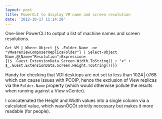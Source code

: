 ```yaml
---
layout: post
title: PowerCLI to display VM name and screen resolution
date: '2012-10-17 11:14:28'
---
```



One-liner PowerCLI to output a list of machine names and screen resolutions.

`Get-VM | Where-Object {$_.Folder.Name -ne "VMwareViewComposerReplicaFolder"} | Select-Object Name,@{Name="Resolution";Expression={($_.Guest.ExtensionData.Screen.Width.ToString() + "x" + $_.Guest.ExtensionData.Screen.Height.ToString())}}`

Handy for checking that VDI desktops are not set to less than 1024├ù768 which can cause issues with PCOIP, hence the exclusion of View replicas via the `Folder.Name` property (which would otherwise pollute the results when running against a View vCenter).

I concatenated the Height and Width values into a single column via a calculated value, which wasnÔÇÖt strictly necessary but makes it more readable (for people).


